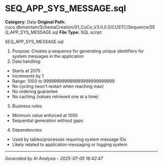 # SEQ_APP_SYS_MESSAGE.sql

**Category:** Data
**Original Path:** cuco.dbmaintain/SchemaCreation/01_CuCo_V3.0.0.0/CUSTC/Sequence/SEQ_APP_SYS_MESSAGE.sql
**File Type:** SQL script

SEQ_APP_SYS_MESSAGE.sql
1. Purpose: Creates a sequence for generating unique identifiers for system messages in the application
2. Data handling:
- Starts at 2075
- Increments by 1
- Range: 1000 to 999999999999999999999999999
- No cycling (won't restart when reaching max)
- No ordering guarantee
- No caching (values retrieved one at a time)
3. Business rules:
- Minimum value enforced at 1000
- Sequential generation without gaps
4. Dependencies:
- Used by tables/processes requiring system message IDs
- Likely related to application messaging or logging system

---
*Generated by AI Analysis - 2025-07-05 16:42:47*
